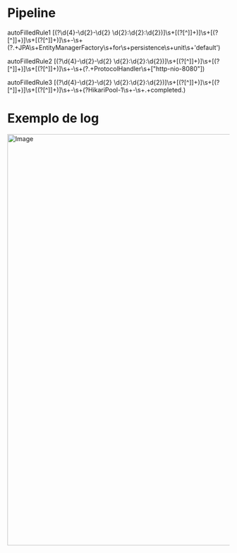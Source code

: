 



# Pipeline

autoFilledRule1 \[(?<date>\d{4}-\d{2}-\d{2} \d{2}:\d{2}:\d{2})\]\s+\[(?<project>[^\]]+)\]\s+\[(?<job>[^\]]+)\]\s+\[(?<level>[^\]]+)\]\s+-\s+(?<message>.+JPA\s+EntityManagerFactory\s+for\s+persistence\s+unit\s+'default')

autoFilledRule2 \[(?<date>\d{4}-\d{2}-\d{2} \d{2}:\d{2}:\d{2})\]\s+\[(?<project>[^\]]+)\]\s+\[(?<job>[^\]]+)\]\s+\[(?<level>[^\]]+)\]\s+-\s+(?<message>.+ProtocolHandler\s+\[\"http-nio-8080\"\])

autoFilledRule3 \[(?<date>\d{4}-\d{2}-\d{2} \d{2}:\d{2}:\d{2})\]\s+\[(?<project>[^\]]+)\]\s+\[(?<job>[^\]]+)\]\s+\[(?<level>[^\]]+)\]\s+-\s+(?<message>HikariPool-1\s+-\s+.+completed\.)



# Exemplo de log
<img width="933" alt="Image" src="https://github.com/user-attachments/assets/6690b12c-0c49-4479-9971-e0f46965e414" />
